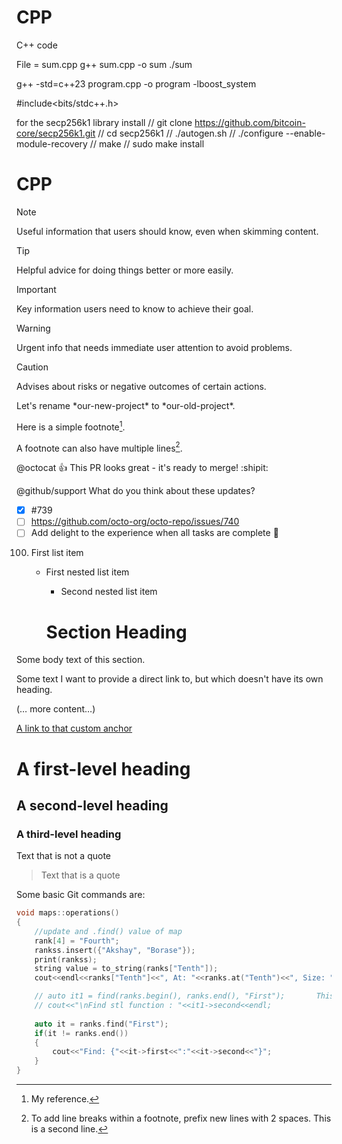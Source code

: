 # CPP
C++ code

File = sum.cpp
g++ sum.cpp -o sum
./sum

g++ -std=c++23 program.cpp -o program -lboost_system

#include<bits/stdc++.h>



for the secp256k1 library install
// git clone https://github.com/bitcoin-core/secp256k1.git
// cd secp256k1
// ./autogen.sh
// ./configure --enable-module-recovery
// make
// sudo make install






# CPP
> [!NOTE]
> Useful information that users should know, even when skimming content.

> [!TIP]
> Helpful advice for doing things better or more easily.

> [!IMPORTANT]
> Key information users need to know to achieve their goal.

> [!WARNING]
> Urgent info that needs immediate user attention to avoid problems.

> [!CAUTION]
> Advises about risks or negative outcomes of certain actions.

Let's rename \*our-new-project\* to \*our-old-project\*.

Here is a simple footnote[^1].

A footnote can also have multiple lines[^2].

[^1]: My reference.
[^2]: To add line breaks within a footnote, prefix new lines with 2 spaces.
This is a second line.

@octocat :+1: This PR looks great - it's ready to merge! :shipit:

@github/support What do you think about these updates?

- [x] #739
- [ ] https://github.com/octo-org/octo-repo/issues/740
- [ ] Add delight to the experience when all tasks are complete :tada:

100. First list item
     - First nested list item
       - Second nested list item

       # Section Heading

Some body text of this section.

<a name="my-custom-anchor-point"></a>
Some text I want to provide a direct link to, but which doesn't have its own heading.

(… more content…)

[A link to that custom anchor](#my-custom-anchor-point)

# A first-level heading
## A second-level heading
### A third-level heading


Text that is not a quote

> Text that is a quote



Some basic Git commands are:
```C++
void maps::operations()
{
    //update and .find() value of map
    rank[4] = "Fourth";
    rankss.insert({"Akshay", "Borase"});
    print(rankss);
    string value = to_string(ranks["Tenth"]);
    cout<<endl<<ranks["Tenth"]<<", At: "<<ranks.at("Tenth")<<", Size: "<<ranks.size()<<", Count: "<<ranks.count("Tenth")<<", ";

    // auto it1 = find(ranks.begin(), ranks.end(), "First");       This find function not works in map
    // cout<<"\nFind stl function : "<<it1->second<<endl;
    
    auto it = ranks.find("First");
    if(it != ranks.end())
    {
        cout<<"Find: {"<<it->first<<":"<<it->second<<"}";
    }
}
```